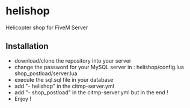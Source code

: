 # helishop
Helicopter shop for FiveM Server

## Installation
- download/clone the repository into your server
- change the password for your MySQL server in :
 helishop/config.lua
 shop_postload/server.lua
- execute the sql.sql file in your database
- add "- helishop" in the citmp-server.yml
- add "- shop_postload" in the citmp-server.yml but in the end !
- Enjoy !
